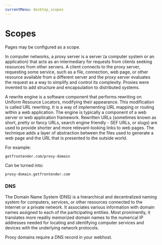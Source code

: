 ```yaml
---
currentMenu: desktop_scopes
---
```


# Scopes
Pages may be configured as a scope.

In computer networks, a proxy server is a server (a computer system or an application) that acts as an intermediary for requests from clients seeking resources from other servers. A client connects to the proxy server, requesting some service, such as a file, connection, web page, or other resource available from a different server and the proxy server evaluates the request as a way to simplify and control its complexity. Proxies were invented to add structure and encapsulation to distributed systems.

A rewrite engine is a software component that performs rewriting on Uniform Resource Locators, modifying their appearance. This modification is called URL rewriting. It is a way of implementing URL mapping or routing within a web application. The engine is typically a component of a web server or web application framework. Rewritten URLs (sometimes known as short, pretty or fancy URLs, search engine friendly - SEF URLs, or slugs) are used to provide shorter and more relevant-looking links to web pages. The technique adds a layer of abstraction between the files used to generate a web page and the URL that is presented to the outside world.

For example:
```
getfrontender.com/proxy-domain
```

Can be turned into:

```
proxy-domain.getfrontender.com
```

### DNS
<!-- @TODO add DNS explanation -->
The Domain Name System (DNS) is a hierarchical and decentralized naming system for computers, services, or other resources connected to the Internet or a private network. It associates various information with domain names assigned to each of the participating entities. Most prominently, it translates more readily memorized domain names to the numerical IP addresses needed for locating and identifying computer services and devices with the underlying network protocols.

Proxy domains require a DNS record in your webhost.
